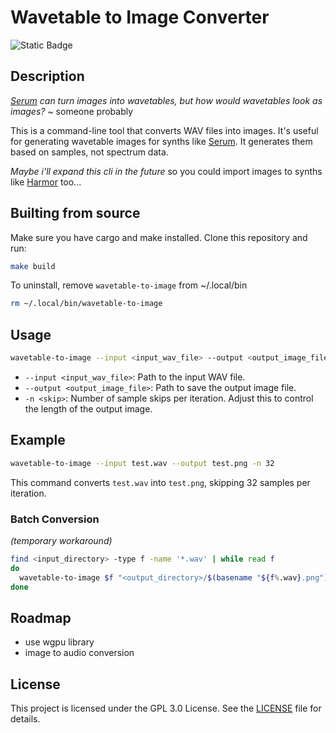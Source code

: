 # Wavetable to Image Converter
![Static Badge](https://img.shields.io/badge/rust-000?style=for-the-badge&logo=rust&logoColor=fff)

## Description
*[Serum](https://xferrecords.com/products/serum/) can turn images into wavetables, but how would wavetables look as images?* ~ someone probably

This is a command-line tool that converts WAV files into images. It's useful for generating wavetable images for synths like [Serum](https://xferrecords.com/products/serum/). It generates them based on samples, not spectrum data. 

*Maybe i'll expand this cli in the future* so you could import images to synths like [Harmor](https://www.image-line.com/fl-studio-news/introducing-harmor/) too...

## Builting from source

Make sure you have cargo and make installed. Clone this repository and run:

```sh
make build
```

To uninstall, remove `wavetable-to-image` from ~/.local/bin
```sh
rm ~/.local/bin/wavetable-to-image
```


## Usage

```sh
wavetable-to-image --input <input_wav_file> --output <output_image_file> -n <skip>
```

- `--input <input_wav_file>`: Path to the input WAV file.
- `--output <output_image_file>`: Path to save the output image file.
- `-n <skip>`: Number of sample skips per iteration. Adjust this to control the length of the output image.

## Example

```sh
wavetable-to-image --input test.wav --output test.png -n 32
```

This command converts `test.wav` into `test.png`, skipping 32 samples per iteration.


### Batch Conversion
*(temporary workaround)*
```sh
find <input_directory> -type f -name '*.wav' | while read f
do
  wavetable-to-image $f "<output_directory>/$(basename "${f%.wav}.png")" 16
done
```

## Roadmap

- use wgpu library
- image to audio conversion

## License

This project is licensed under the GPL 3.0 License. See the [LICENSE](LICENSE) file for details.
